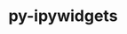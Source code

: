 ---
title: "py-ipywidgets"
layout: cache
categories: [package, v0.18.0]
meta: {"versions": ["7.7.0"], "compilers": ["gcc@=7.5.0"], "oss": ["ubuntu18.04"], "platforms": ["linux"], "targets": ["x86_64"], "stacks": ["data-vis-sdk", "root"], "num_specs": 1, "num_specs_by_stack": {"data-vis-sdk": 1, "root": 1}}
spec_details: [{"hash": "nvjvyjdzydtp7m3mhuvb4we7mb3rik3b", "compiler": "gcc@=7.5.0", "versions": ["7.7.0"], "os": "ubuntu18.04", "platform": "linux", "target": "x86_64", "variants": [], "stacks": ["data-vis-sdk", "root"], "size": "-", "tarball": "https://binaries.spack.io/v0.18.0/build_cache/linux-ubuntu18.04-x86_64/gcc-7.5.0/py-ipywidgets-7.7.0/linux-ubuntu18.04-x86_64-gcc-7.5.0-py-ipywidgets-7.7.0-nvjvyjdzydtp7m3mhuvb4we7mb3rik3b.spack"}]
---